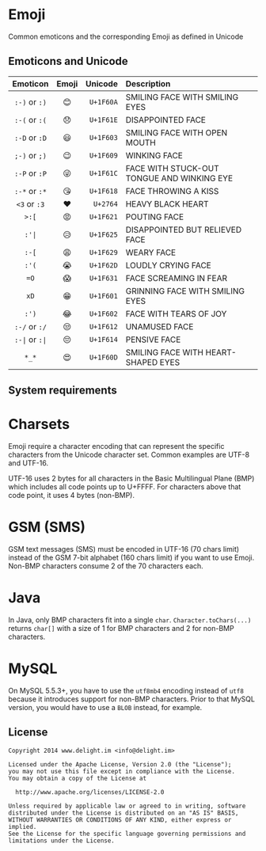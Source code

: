 # Emoji

Common emoticons and the corresponding Emoji as defined in Unicode

## Emoticons and Unicode

| Emoticon                                      | Emoji                        | Unicode   | Description                                |
| :-------------------------------------------: | :--------------------------: | --------: | :----------------------------------------- |
| `:-)` or `:)`                                 | 😊 | `U+1F60A` | SMILING FACE WITH SMILING EYES             |
| `:-(` or `:(`                                 | 😞 | `U+1F61E` | DISAPPOINTED FACE                          |
| `:-D` or `:D`                                 | 😃 | `U+1F603` | SMILING FACE WITH OPEN MOUTH               |
| `;-)` or `;)`                                 | 😉 | `U+1F609` | WINKING FACE                               |
| `:-P` or `:P`                                 | 😜 | `U+1F61C` | FACE WITH STUCK-OUT TONGUE AND WINKING EYE |
| `:-*` or `:*`                                 | 😘 | `U+1F618` | FACE THROWING A KISS                       |
| <code>&lt;3</code> or `:3`                    | ❤  | `U+2764`  | HEAVY BLACK HEART                          |
| <code>&gt;:[</code>                           | 😡 | `U+1F621` | POUTING FACE                               |
| <code>:'&#124;</code>                         | 😥 | `U+1F625` | DISAPPOINTED BUT RELIEVED FACE             |
| `:-[`                                         | 😩 | `U+1F629` | WEARY FACE                                 |
| `:'(`                                         | 😭 | `U+1F62D` | LOUDLY CRYING FACE                         |
| `=O`                                          | 😱 | `U+1F631` | FACE SCREAMING IN FEAR                     |
| `xD`                                          | 😁 | `U+1F601` | GRINNING FACE WITH SMILING EYES            |
| `:')`                                         | 😂 | `U+1F602` | FACE WITH TEARS OF JOY                     |
| `:-/` or `:/`                                 | 😒 | `U+1F612` | UNAMUSED FACE                              |
| <code>:-&#124;</code> or <code>:&#124;</code> | 😔 | `U+1F614` | PENSIVE FACE                               |
| `*_*`                                         | 😍 | `U+1F60D` | SMILING FACE WITH HEART-SHAPED EYES        |

## System requirements

# Charsets

Emoji require a character encoding that can represent the specific characters from the Unicode character set. Common examples are UTF-8 and UTF-16.

UTF-16 uses 2 bytes for all characters in the Basic Multilingual Plane (BMP) which includes all code points up to U+FFFF. For characters above that code point, it uses 4 bytes (non-BMP).

# GSM (SMS)

GSM text messages (SMS) must be encoded in UTF-16 (70 chars limit) instead of the GSM 7-bit alphabet (160 chars limit) if you want to use Emoji. Non-BMP characters consume 2 of the 70 characters each.

# Java

In Java, only BMP characters fit into a single `char`. `Character.toChars(...)` returns `char[]` with a size of 1 for BMP characters and 2 for non-BMP characters.

# MySQL

On MySQL 5.5.3+, you have to use the `utf8mb4` encoding instead of `utf8` because it introduces support for non-BMP characters. Prior to that MySQL version, you would have to use a `BLOB` instead, for example.

## License

```
Copyright 2014 www.delight.im <info@delight.im>

Licensed under the Apache License, Version 2.0 (the "License");
you may not use this file except in compliance with the License.
You may obtain a copy of the License at

  http://www.apache.org/licenses/LICENSE-2.0

Unless required by applicable law or agreed to in writing, software
distributed under the License is distributed on an "AS IS" BASIS,
WITHOUT WARRANTIES OR CONDITIONS OF ANY KIND, either express or implied.
See the License for the specific language governing permissions and
limitations under the License.
```